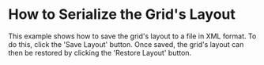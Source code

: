 # How to Serialize the Grid's Layout


<p>This example shows how to save the grid's layout to a file in XML format. To do this, click the 'Save Layout' button. Once saved, the grid's layout can then be restored by clicking the 'Restore Layout' button.</p>

<br/>


